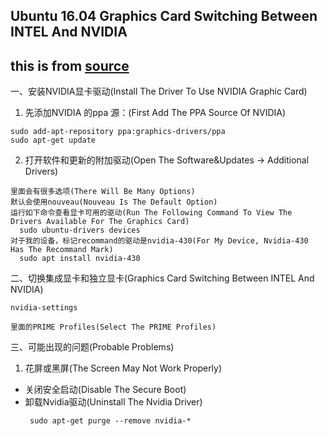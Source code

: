 ## Ubuntu 16.04 Graphics Card Switching Between INTEL And NVIDIA
## this is from [source](https://www.jianshu.com/p/85cbb0258d32 "Ubuntu 16.04如何切换Intel集显与Nvidia独显")

一、安装NVIDIA显卡驱动(Install The Driver To Use NVIDIA Graphic Card)
  1. 先添加NVIDIA 的ppa 源：(First Add The PPA Source Of NVIDIA)
  ```
  sudo add-apt-repository ppa:graphics-drivers/ppa
  sudo apt-get update
  ```
  2. 打开软件和更新的附加驱动(Open The Software&Updates -> Additional Drivers)  
    
    里面会有很多选项(There Will Be Many Options)  
    默认会使用nouveau(Nouveau Is The Default Option)  
    运行如下命令查看显卡可用的驱动(Run The Following Command To View The Drivers Available For The Graphics Card)  
      sudo ubuntu-drivers devices
    对于我的设备，标记recommand的驱动是nvidia-430(For My Device, Nvidia-430 Has The Recommand Mark)
      sudo apt install nvidia-430  
二、切换集成显卡和独立显卡(Graphics Card Switching Between INTEL And NVIDIA)
    
  ```
  nvidia-settings
  ```
    里面的PRIME Profiles(Select The PRIME Profiles)
三、可能出现的问题(Probable Problems)
  1. 花屏或黑屏(The Screen May Not Work Properly)  
    
   * 关闭安全启动(Disable The Secure Boot)
   * 卸载Nvidia驱动(Uninstall The Nvidia Driver)
     ```
      sudo apt-get purge --remove nvidia-*
     ```

